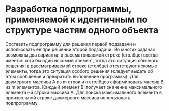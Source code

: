 # Разработка подпрограммы, применяемой к идентичным по структуре частям одного объекта
Составить подпрограмму для решения первой подзадачи и использовать её при решении второй подзадачи. Во многих задачах возможны два варианта: в рассматриваемой строке (столбце) всегда имеется хотя бы один искомый элемент, тогда это ситуация обычного решения; в рассматриваемой строке (столбце) отсутствуют искомые элементы, тогда это ситуация особого решения (следует выдать об этом сообщение и прекратить выполнение программы).
Для двумерного массива A из m строк и n столбцов сформировать массив B из m элементов. Каждый элемент Bi получает значение максимального элемента i–й строки массива A. Для поиска максимального элемента в произвольной строке двумерного массива использовать подпрограмму.
